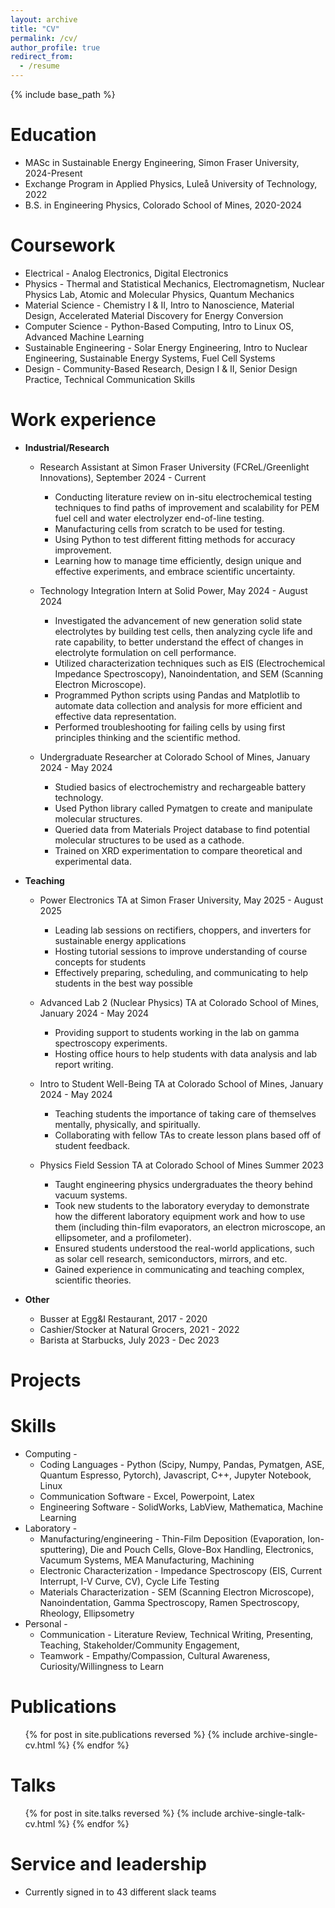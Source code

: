 ```yaml
---
layout: archive
title: "CV"
permalink: /cv/
author_profile: true
redirect_from:
  - /resume
---
```


{% include base_path %}

Education
======
* MASc in Sustainable Energy Engineering, Simon Fraser University, 2024-Present
* Exchange Program in Applied Physics, Luleå University of Technology, 2022
* B.S. in Engineering Physics, Colorado School of Mines, 2020-2024

Coursework
======
* Electrical - Analog Electronics, Digital Electronics
* Physics - Thermal and Statistical Mechanics, Electromagnetism, Nuclear Physics Lab, Atomic and Molecular Physics, Quantum Mechanics
* Material Science - Chemistry I & II, Intro to Nanoscience, Material Design, Accelerated Material Discovery for Energy Conversion
* Computer Science - Python-Based Computing, Intro to Linux OS, Advanced Machine Learning
* Sustainable Engineering - Solar Energy Engineering, Intro to Nuclear Engineering, Sustainable Energy Systems, Fuel Cell Systems
* Design - Community-Based Research, Design I & II, Senior Design Practice, Technical Communication Skills

Work experience
======
* **Industrial/Research**
  * Research Assistant at Simon Fraser University (FCReL/Greenlight Innovations), September 2024 - Current
    * Conducting literature review on in-situ electrochemical testing techniques to find paths of improvement and scalability for PEM fuel cell and water electrolyzer end-of-line testing.
    * Manufacturing cells from scratch to be used for testing.
    * Using Python to test different fitting methods for accuracy improvement.
    * Learning how to manage time efficiently, design unique and effective experiments, and embrace scientific uncertainty.

  * Technology Integration Intern at Solid Power, May 2024 - August 2024                                                                  
    * Investigated the advancement of new generation solid state electrolytes by building test cells, then analyzing cycle life and rate capability, to better understand the effect of changes in electrolyte         formulation on cell performance.
    * Utilized characterization techniques such as EIS (Electrochemical Impedance Spectroscopy), Nanoindentation, and SEM (Scanning Electron Microscope).
    * Programmed Python scripts using Pandas and Matplotlib to automate data collection and analysis for more efficient and effective data representation.
    * Performed troubleshooting for failing cells by using first principles thinking and the scientific method.
 
  * Undergraduate Researcher at Colorado School of Mines, January 2024 - May 2024
    * Studied basics of electrochemistry and rechargeable battery technology.
    * Used Python library called Pymatgen to create and manipulate molecular structures.
    * Queried data from Materials Project database to find potential molecular structures to be used as a cathode.
    * Trained on XRD experimentation to compare theoretical and experimental data.


* **Teaching**
  * Power Electronics TA at Simon Fraser University, May 2025 - August 2025                                                                    
    * Leading lab sessions on rectifiers, choppers, and inverters for sustainable energy applications
    * Hosting tutorial sessions to improve understanding of course concepts for students
    * Effectively preparing, scheduling, and communicating to help students in the best way possible
 
  * Advanced Lab 2 (Nuclear Physics) TA at Colorado School of Mines, January 2024 - May 2024
    * Providing support to students working in the lab on gamma spectroscopy experiments.
    * Hosting office hours to help students with data analysis and lab report writing.
   
  * Intro to Student Well-Being TA at Colorado School of Mines, January 2024 - May 2024
    * Teaching students the importance of taking care of themselves mentally, physically, and spiritually.
    * Collaborating with fellow TAs to create lesson plans based off of student feedback.
   
  * Physics Field Session TA at Colorado School of Mines					      Summer 2023
    * Taught engineering physics undergraduates the theory behind vacuum systems.
    * Took new students to the laboratory everyday to demonstrate how the different laboratory equipment work and how to use them (including thin-film evaporators, an electron microscope, an ellipsometer, and       a profilometer).
    * Ensured students understood the real-world applications, such as solar cell research, semiconductors, mirrors, and etc.
    * Gained experience in communicating and teaching complex, scientific theories.

* **Other**
  * Busser at Egg&I Restaurant, 2017 - 2020
  * Cashier/Stocker at Natural Grocers, 2021 - 2022
  * Barista at Starbucks, July 2023 - Dec 2023
 
Projects
======


Skills
======
* Computing -
  * Coding Languages - Python (Scipy, Numpy, Pandas, Pymatgen, ASE, Quantum Espresso, Pytorch), Javascript, C++, Jupyter Notebook, Linux
  * Communication Software - Excel, Powerpoint, Latex
  * Engineering Software - SolidWorks, LabView, Mathematica, Machine Learning
* Laboratory -
  * Manufacturing/engineering - Thin-Film Deposition (Evaporation, Ion-sputtering), Die and Pouch Cells, Glove-Box Handling, Electronics, Vacumum Systems, MEA Manufacturing, Machining 
  * Electronic Characterization - Impedance Spectroscopy (EIS, Current Interrupt, I-V Curve, CV), Cycle Life Testing
  * Materials Characterization - SEM (Scanning Electron Microscope), Nanoindentation, Gamma Spectroscopy, Ramen Spectroscopy, Rheology, Ellipsometry
* Personal -
  * Communication - Literature Review, Technical Writing, Presenting, Teaching, Stakeholder/Community Engagement, 
  * Teamwork - Empathy/Compassion, Cultural Awareness, Curiosity/Willingness to Learn

Publications
======
  <ul>{% for post in site.publications reversed %}
    {% include archive-single-cv.html %}
  {% endfor %}</ul>
  
Talks
======
  <ul>{% for post in site.talks reversed %}
    {% include archive-single-talk-cv.html  %}
  {% endfor %}</ul>
  
  
Service and leadership
======
* Currently signed in to 43 different slack teams
